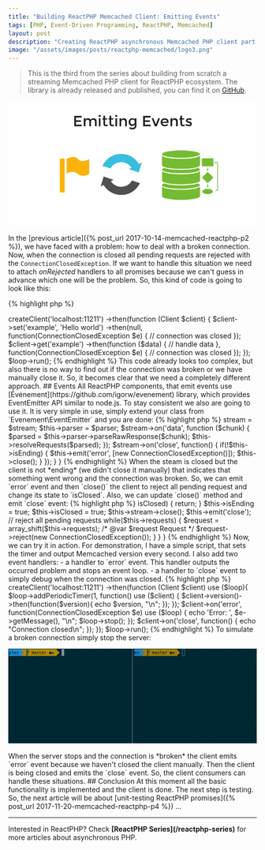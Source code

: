 ```yaml
---
title: "Building ReactPHP Memcached Client: Emitting Events"
tags: [PHP, Event-Driven Programming, ReactPHP, Memcached]
layout: post
description: "Creating ReactPHP asynchronous Memcached PHP client part 3: emitting events"
image: "/assets/images/posts/reactphp-memcached/logo3.png"
---
```


>This is the third from the series about building from scratch a streaming Memcached PHP client for ReactPHP ecosystem. The library is already released and published, you can find it on [GitHub](https://github.com/seregazhuk/php-react-memcached).


<p class="text-center image">
    <img src="/assets/images/posts/reactphp-memcached/logo3.png" alt="logo" class="">
</p>

In the [previous article]({% post_url 2017-10-14-memcached-reactphp-p2 %}), we have faced with a problem: how to deal with a broken connection. Now, when the connection is closed all pending requests are rejected with the `ConnectionClosedException`. If we want to handle this situation we need to attach *onRejected* handlers to all promises because we can't guess in advance which one will be the problem. So, this kind of code is going to look like this:

{% highlight php %}
<?php

$factory
    ->createClient('localhost:11211')
    ->then(function (Client $client) {
        $client->set('example', 'Hello world')
            ->then(null, function(ConnectionClosedException $e) {
                // connection was closed
            });

        $client->get('example')
            ->then(function ($data) {
                // handle data
            }, function(ConnectionClosedException $e) {
                // connection was closed
            });
});

$loop->run();
{% endhighlight %}

This code already looks too complex, but also there is no way to find out if the connection was broken or we have manually close it. So, it becomes clear that we need a completely different approach.

## Events
All ReactPHP components, that emit events use [Événement](https://github.com/igorw/evenement) library, which provides EventEmitter API similar to node.js. To stay consistent we also are going to use it. It is very simple in use, simply extend your class from `Evenement\EventEmitter` and you are done:

{% highlight php %}
<?php

// ...
 
use Evenement\EventEmitter;

// ... 

class Client extends EventEmitter
{
    // ...
}
{% endhighlight %}

Now we can call `emit()` method on the client to emit events and `on()` method to attach handlers to these events. First of all let's update the client constructor, where we attach handlers to the stream and attach a handler to `close` event of the stream:

{% highlight php %}
<?php

class Client 
{
    /**
     * @param DuplexStreamInterface $stream
     * @param Parser $parser
     */
    public function __construct(DuplexStreamInterface $stream, Parser $parser)
    {
        $this->stream = $stream;
        $this->parser = $parser;

        $stream->on('data', function ($chunk) {
            $parsed = $this->parser->parseRawResponse($chunk);
            $this->resolveRequests($parsed);
        });

        $stream->on('close', function() {
            if(!$this->isEnding) {
                $this->emit('error', [new ConnectionClosedException()]);
                $this->close();
            }
        });
    }
}
{% endhighlight %}

When the steam is closed but the client is not *ending* (we didn't close it manually) that indicates that something went wrong and the connection was broken. So, we can emit `error` event and then `close()` the client to reject all pending request and change its state to `isClosed`. Also, we can update `close()` method and emit `close` event:

{% highlight php %}
<?php

class Client 
{
    // ...

    /**
     * Forces closing the connection and rejects all pending requests
     */
    public function close()
    {
        if ($this->isClosed) {
            return;
        }

        $this->isEnding = true;
        $this->isClosed = true;

        $this->stream->close();
        $this->emit('close');

        // reject all pending requests
        while($this->requests) {
            $request = array_shift($this->requests);
            /* @var $request Request */
            $request->reject(new ConnectionClosedException());
        }
    }
}
{% endhighlight %}

Now, we can try it in action. For demonstration, I have a simple script, that sets the timer and output Memcached version every second. I also add two event handlers:

- a handler to `error` event. This handler outputs the occurred problem and stops an event loop. 
- a handler to `close` event to simply debug when the connection was closed.

{% highlight php %}
<?php

$loop = React\EventLoop\Factory::create();
$factory = new Factory($loop);

$factory
    ->createClient('localhost:11211')
    ->then(function (Client $client) use ($loop){
        $loop->addPeriodicTimer(1, function() use ($client) {
            $client->version()->then(function($version){
                echo $version, "\n";
            });
        });

        $client->on('error', function(ConnectionClosedException $e) use ($loop) {
            echo 'Error: ', $e->getMessage(), "\n";
            $loop->stop();
        });

        $client->on('close', function() {
            echo "Connection closed\n";
        });
    });

$loop->run();
{% endhighlight %}

To simulate a broken connection simply stop the server:

<p class="">
    <img src="/assets/images/posts/reactphp-memcached/events.gif" alt="events" class="">
</p>

When the server stops and the connection is *broken* the client emits `error` event because we haven't closed the client manually. Then the client is being closed and emits the `close` event. So, the client consumers can handle these situations.

## Conclusion

At this moment all the basic functionality is implemented and the client is done. The next step is testing. So, the next article will be about [unit-testing ReactPHP promises]({% post_url 2017-11-20-memcached-reactphp-p4 %}) ...

<hr>

Interested in ReactPHP? Check <strong>[ReactPHP Series](/reactphp-series)</strong> for more articles about asynchronous PHP.

